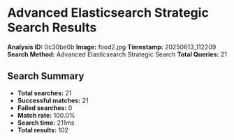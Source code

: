# Advanced Elasticsearch Strategic Search Results

**Analysis ID:** 0c30be0b
**Image:** food2.jpg
**Timestamp:** 20250613_112209
**Search Method:** Advanced Elasticsearch Strategic Search
**Total Queries:** 21

## Search Summary

- **Total searches:** 21
- **Successful matches:** 21
- **Failed searches:** 0
- **Match rate:** 100.0%
- **Search time:** 211ms
- **Total results:** 102


